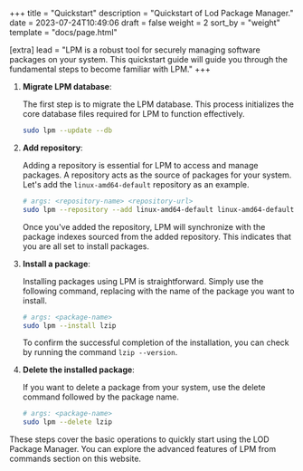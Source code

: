 +++
title = "Quickstart"
description = "Quickstart of Lod Package Manager."
date = 2023-07-24T10:49:06
draft = false
weight = 2
sort_by = "weight"
template = "docs/page.html"

[extra]
lead = "LPM is a robust tool for securely managing software packages on your system. This quickstart guide will guide you through the fundamental steps to become familiar with LPM."
+++

1. **Migrate LPM database**:

    The first step is to migrate the LPM database. This process initializes the core database files required for LPM to function effectively.

    ```sh
    sudo lpm --update --db
    ```

2. **Add repository**:

    Adding a repository is essential for LPM to access and manage packages. A repository acts as the source of packages for your system. Let's add the `linux-amd64-default` repository as an example.

    ```sh
    # args: <repository-name> <repository-url>
    sudo lpm --repository --add linux-amd64-default linux-amd64-default.lpm.lodosgroup.org
    ```

    Once you've added the repository, LPM will synchronize with the package indexes sourced from the added repository. This indicates that you are all set to install packages.

3. **Install a package**:

    Installing packages using LPM is straightforward. Simply use the following command, replacing <package-name> with the name of the package you want to install.

    ```sh
    # args: <package-name>
    sudo lpm --install lzip
    ```

    To confirm the successful completion of the installation, you can check by running the command `lzip --version`.

4. **Delete the installed package**:

    If you want to delete a package from your system, use the delete command followed by the package name.

    ```sh
    # args: <package-name>
    sudo lpm --delete lzip
    ```

These steps cover the basic operations to quickly start using the LOD Package Manager. You can explore the advanced features of LPM from commands section on this website.





